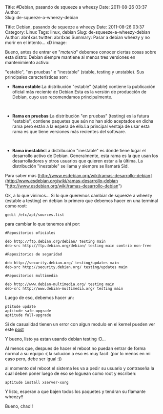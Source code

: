 Title: #Debian, pasando de squeeze a wheezy
Date: 2011-08-26 03:37
Author:  
Slug: de-squeeze-a-wheezy-debian


Title: Debian, pasando de squeeze a wheezy
Date: 2011-08-26 03:37
Category: Linux
Tags: linux, debian
Slug: de-squeeze-a-wheezy-debian
Author: abr4xas
twitter: abr4xas
Summary: Pasar a debian wheezy y no morir en el intento... xD
image: 




Bueno, antes de entrar en "*materia*" debemos conocer ciertas cosas sobre esta distro:
Debian siempre mantiene al menos tres versiones en mantenimiento activo: 

"estable", "en pruebas" e "inestable" (stable, testing y unstable). Sus
principales características son:

-   **Rama estable**:La distribución "estable" (stable) contiene la
    publicación oficial más reciente de Debian.Esta es la versión de
    producción de Debian, cuyo uso recomendamos principalmente.

 

-   **Rama en pruebas**:La distribución "en pruebas" (testing) es la
    futura "estable", contiene paquetes que aún no han sido aceptados en
    dicha rama pero están a la espera de ello.La principal ventaja de
    usar esta rama es que tiene versiones más recientes del software.

 

-   **Rama inestable**:La distribución "inestable" es donde tiene lugar
    el desarrollo activo de Debian. Generalmente, esta rama es la que
    usan los desarrolladores y otros usuarios que quieren estar a la
    última. La distribución "inestable" se llama y siempre se llamará
    Sid.

Para saber más
[http://www.esdebian.org/wiki/ramas-desarrollo-debian](http://www.esdebian.org/wiki/ramas-desarrollo-debian "http://www.esdebian.org/wiki/ramas-desarrollo-debian")

Ok, a lo que vinimos... Si lo que queremos cambiar de squeeze a wheezy
(estable a testing) en debian lo primero que debemos hacer en una
terminal como root:  

```
gedit /etc/apt/sources.list
```

para cambiar lo que tenemos ahi por:  

```
#Repositorios oficiales

deb http://ftp.debian.org/debian/ testing main  
deb-src http://ftp.debian.org/debian/ testing main contrib non-free

#Repositorios de seguridad

deb http://security.debian.org/ testing/updates main  
deb-src http://security.debian.org/ testing/updates main

#Repositorios multimedia

deb http://www.debian-multimedia.org/ testing main  
deb-src http://www.debian-multimedia.org/ testing main
```

Luego de eso, debemos hacer un:

```
ptitude update 
aptitude safe-upgrade 
aptitude full-upgrade
```

Si de casualidad tienen un error con algun modulo en el kernel pueden
ver este
[post](http://abr4xas.org/2011/08/firmware-missing/ "http://abr4xas.org/2011/08/firmware-missing/")

Y bueno, listo ya estan usando debian testing :D...

Al menos que, despues de hacer el reboot no puedan entrar de forma
normal a su equipo :( la solucion a eso es muy facil  (por lo menos en
mi caso pero, debe ser igual :))

al momento del reboot el sistema les va a pedir su usuario y contraseña
la cual deben poner luego de eso se loguean como root y escriben:

```
aptitude install xserver-xorg

```

Y listo, esperan a que bajen todos los paquetes y tendran su flamante
wheezy!!

Bueno, chao!!
